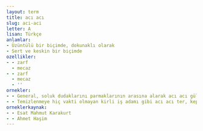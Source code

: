 ```yaml
---
layout: term
title: acı acı
slug: aci-aci
letter: A
lisan: Türkçe
anlamlar:
- Üzüntülü bir biçimde, dokunaklı olarak
- Sert ve keskin bir biçimde
ozellikler:
- - zarf
  - mecaz
- - zarf
  - mecaz
  - ''
ornekler:
- - General, soluk dudaklarını parmaklarının arasına alarak acı acı gülüyor.
- - Temizlenmeye hiç vakti olmayan kirli iş adamı gibi acı acı ter, kepek, yağ ve toprak kokuyor.
orneklerkaynak:
- - Esat Mahmut Karakurt
- - Ahmet Haşim
---
```

